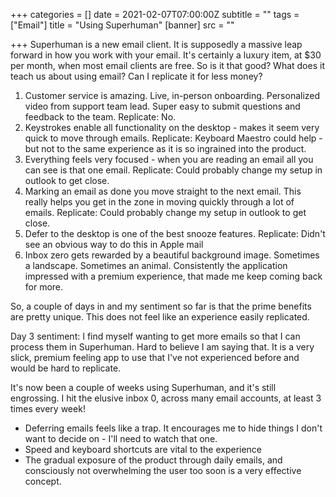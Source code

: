 +++
categories = []
date = 2021-02-07T07:00:00Z
subtitle = ""
tags = ["Email"]
title = "Using Superhuman"
[banner]
src = ""

+++
Superhuman is a new email client. It is supposedly a massive leap forward in how you work with your email. It's certainly a luxury item, at $30 per month, when most email clients are free. So is it that good? What does it teach us about using email? Can I replicate it for less money?

1. Customer service is amazing. Live, in-person onboarding. Personalized video from support team lead. Super easy to submit questions and feedback to the team. Replicate: No.
2. Keystrokes enable all functionality on the desktop - makes it seem very quick to move through emails. Replicate: Keyboard Maestro could help - but not to the same experience as it is so ingrained into the product.
3. Everything feels very focused - when you are reading an email all you can see is that one email. Replicate: Could probably change my setup in outlook to get close.
4. Marking an email as done you move straight to the next email. This really helps you get in the zone in moving quickly through a lot of emails. Replicate: Could probably change my setup in outlook to get close.
5. Defer to the desktop is one of the best snooze features. Replicate: Didn't see an obvious way to do this in Apple mail
6. Inbox zero gets rewarded by a beautiful background image. Sometimes a landscape. Sometimes an animal. Consistently the application impressed with a premium experience, that made me keep coming back for more.

So, a couple of days in and my sentiment so far is that the prime benefits are pretty unique. This does not feel like an experience easily replicated.

Day 3 sentiment: I find myself wanting to get more emails so that I can process them in Superhuman. Hard to believe I am saying that. It is a very slick, premium feeling app to use that I've not experienced before and would be hard to replicate.

It's now been a couple of weeks using Superhuman, and it's still engrossing. I hit the elusive inbox 0, across many email accounts, at least 3 times every week!

* Deferring emails feels like a trap. It encourages me to hide things I don't want to decide on - I'll need to watch that one.
* Speed and keyboard shortcuts are vital to the experience
* The gradual exposure of the product through daily emails, and consciously not overwhelming the user too soon is a very effective concept.